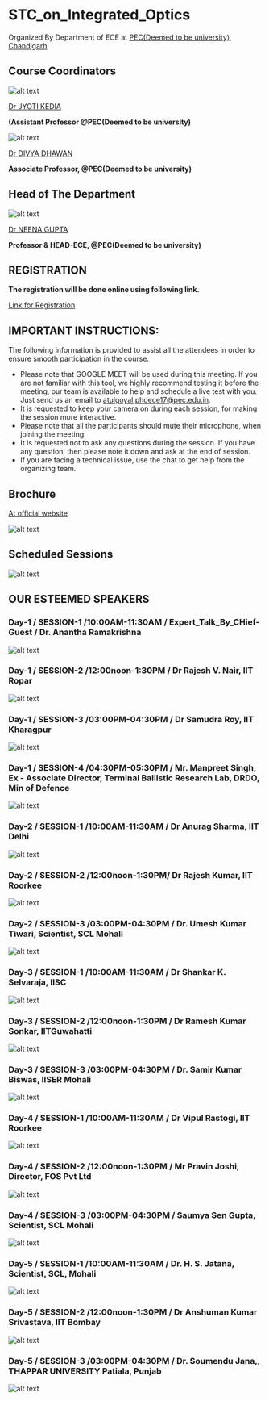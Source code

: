 # STC_on_Integrated_Optics
Organized By Department of ECE at [PEC(Deemed to be university), Chandigarh](https://pec.ac.in/ece)

## Course Coordinators 

![alt text](https://github.com/NANOPHOTONIC-RESEARCH-SOCIETY-AT-PEC/STC_on_Integrated_Optics/blob/main/Guest%20Speakers/Dr%20Kedia.PNG)

[Dr JYOTI KEDIA](https://pec.ac.in/jyoti-kedia)

**(Assistant Professor @PEC(Deemed to be university)**

![alt text](https://github.com/NANOPHOTONIC-RESEARCH-SOCIETY-AT-PEC/STC_on_Integrated_Optics/blob/main/Guest%20Speakers/Dr%20Dhawan.PNG)

[Dr DIVYA DHAWAN](https://pec.ac.in/divya-0)

**Associate Professor, @PEC(Deemed to be university)**

## Head of The Department

![alt text](https://github.com/NANOPHOTONIC-RESEARCH-SOCIETY-AT-PEC/STC_on_Integrated_Optics/blob/main/Guest%20Speakers/Dr%20Gupta.PNG)

[Dr NEENA GUPTA](https://pec.ac.in/neena-gupta)

**Professor & HEAD-ECE, @PEC(Deemed to be university)**

## REGISTRATION

**The registration will be done online using following link.**

[Link for Registration](https://forms.gle/AMygMGaqyDTMB4zY7)

## IMPORTANT INSTRUCTIONS:

The following information is provided to assist all the attendees in order to ensure smooth participation in the course.

- Please note that GOOGLE MEET will be used during this meeting. If you are not familiar with this tool, 
  we highly recommend testing it before the meeting, our team is available   to help and schedule a live test with you. 
  Just send us an email to atulgoyal.phdece17@pec.edu.in.
- It is requested to keep your camera on during each session, for making the session more interactive.
- Please note that all the participants should mute their microphone, when joining the meeting. 
- It is requested not to ask any questions during the session. If you have any question, then please note it down and ask at the end of session.
- If you are facing a technical issue, use the chat to get help from the organizing team.


## Brochure

[At official website](https://pec.ac.in/sites/default/files/uploads/events/stc_integrated_optics_brochure.pdf)

![alt text](https://github.com/NANOPHOTONIC-RESEARCH-SOCIETY-AT-PEC/STC_on_Integrated_Optics/blob/main/main.jpg)


## Scheduled Sessions

![alt text](https://github.com/NANOPHOTONIC-RESEARCH-SOCIETY-AT-PEC/STC_on_Integrated_Optics/blob/main/Guest%20Speakers/STC_TIME_Schedule_3.PNG)

## OUR ESTEEMED SPEAKERS 

### Day-1 / SESSION-1 /10:00AM-11:30AM / Expert_Talk_By_CHief-Guest / Dr. Anantha Ramakrishna
![alt text](https://github.com/NANOPHOTONIC-RESEARCH-SOCIETY-AT-PEC/STC_on_Integrated_Optics/blob/main/Guest%20Speakers/18_slot_1.png)

### Day-1 / SESSION-2 /12:00noon-1:30PM / Dr Rajesh V. Nair, IIT Ropar
![alt text](https://github.com/NANOPHOTONIC-RESEARCH-SOCIETY-AT-PEC/STC_on_Integrated_Optics/blob/main/Guest%20Speakers/18_slot_2.png)

### Day-1 / SESSION-3 /03:00PM-04:30PM / Dr Samudra Roy, IIT Kharagpur
![alt text](https://github.com/NANOPHOTONIC-RESEARCH-SOCIETY-AT-PEC/STC_on_Integrated_Optics/blob/main/Guest%20Speakers/18_slot_3_a.png)

### Day-1 / SESSION-4 /04:30PM-05:30PM / Mr. Manpreet Singh, Ex - Associate Director, Terminal Ballistic Research Lab, DRDO, Min of Defence
![alt text](https://github.com/NANOPHOTONIC-RESEARCH-SOCIETY-AT-PEC/STC_on_Integrated_Optics/blob/main/Guest%20Speakers/18_slot_3_b.png)

### Day-2 / SESSION-1 /10:00AM-11:30AM / Dr Anurag Sharma, IIT Delhi
![alt text](https://github.com/NANOPHOTONIC-RESEARCH-SOCIETY-AT-PEC/STC_on_Integrated_Optics/blob/main/Guest%20Speakers/19_slot_1.png)

### Day-2 / SESSION-2 /12:00noon-1:30PM/ Dr Rajesh Kumar, IIT Roorkee
![alt text](https://github.com/NANOPHOTONIC-RESEARCH-SOCIETY-AT-PEC/STC_on_Integrated_Optics/blob/main/Guest%20Speakers/19_slot_2.png)

### Day-2 / SESSION-3 /03:00PM-04:30PM / Dr. Umesh Kumar Tiwari, Scientist, SCL Mohali
![alt text](https://github.com/NANOPHOTONIC-RESEARCH-SOCIETY-AT-PEC/STC_on_Integrated_Optics/blob/main/Guest%20Speakers/19_slot_3_new.png)

### Day-3 / SESSION-1 /10:00AM-11:30AM / Dr Shankar K. Selvaraja, IISC
![alt text](https://github.com/NANOPHOTONIC-RESEARCH-SOCIETY-AT-PEC/STC_on_Integrated_Optics/blob/main/Guest%20Speakers/20_slot_1.png)

### Day-3 / SESSION-2 /12:00noon-1:30PM / Dr Ramesh Kumar Sonkar, IITGuwahatti
![alt text](https://github.com/NANOPHOTONIC-RESEARCH-SOCIETY-AT-PEC/STC_on_Integrated_Optics/blob/main/Guest%20Speakers/20_slot_2_a.png)

### Day-3 / SESSION-3 /03:00PM-04:30PM / Dr. Samir Kumar Biswas, IISER Mohali
![alt text](https://github.com/NANOPHOTONIC-RESEARCH-SOCIETY-AT-PEC/STC_on_Integrated_Optics/blob/main/Guest%20Speakers/20_slot_3.png)

### Day-4 / SESSION-1 /10:00AM-11:30AM / Dr Vipul Rastogi, IIT Roorkee
![alt text](https://github.com/NANOPHOTONIC-RESEARCH-SOCIETY-AT-PEC/STC_on_Integrated_Optics/blob/main/Guest%20Speakers/21_slot_1.png)

### Day-4 / SESSION-2 /12:00noon-1:30PM / Mr Pravin Joshi, Director, FOS Pvt Ltd
![alt text](https://github.com/NANOPHOTONIC-RESEARCH-SOCIETY-AT-PEC/STC_on_Integrated_Optics/blob/main/Guest%20Speakers/21_slot_2.png)

### Day-4 / SESSION-3 /03:00PM-04:30PM / Saumya Sen Gupta, Scientist, SCL Mohali
![alt text](https://github.com/NANOPHOTONIC-RESEARCH-SOCIETY-AT-PEC/STC_on_Integrated_Optics/blob/main/Guest%20Speakers/21_slot_3.png)

### Day-5 / SESSION-1 /10:00AM-11:30AM / Dr. H. S. Jatana, Scientist, SCL, Mohali
![alt text](https://github.com/NANOPHOTONIC-RESEARCH-SOCIETY-AT-PEC/STC_on_Integrated_Optics/blob/main/Guest%20Speakers/22_slot_1.png)

### Day-5 / SESSION-2 /12:00noon-1:30PM / Dr Anshuman Kumar Srivastava, IIT Bombay
![alt text](https://github.com/NANOPHOTONIC-RESEARCH-SOCIETY-AT-PEC/STC_on_Integrated_Optics/blob/main/Guest%20Speakers/22_slot_2.png)

### Day-5 / SESSION-3 /03:00PM-04:30PM / Dr. Soumendu Jana,, THAPPAR UNIVERSITY Patiala, Punjab
![alt text](https://github.com/NANOPHOTONIC-RESEARCH-SOCIETY-AT-PEC/STC_on_Integrated_Optics/blob/main/Guest%20Speakers/22_slot_3.png)
